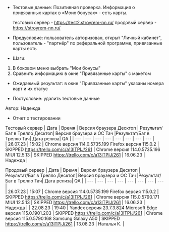 * Тестовые данные: Позитивная проверка. Информация о привязанных картах в «Моих бонусах» - есть карты.

	тестовый сервер - https://test2.stroyrem-nn.ru/   продовый сервер - https://stroyrem-nn.ru/

* Предусловие: пользователь авторизован, открыт "Личный кабинет", пользователь - "партнёр" по реферальной программе, привязанные карты есть

* Шаги:
1.	В боковом меню выбрать "Мои бонусы"
2.	Сравнить информацию в окне "Привязанные карты" с макетом

* Ожидаемый результат: в окне "Привязанные карты" указаны номера карт и их статус

* Постусловие: удалить тестовые данные

Автор: Надежда

* Отчет о тестировании
  
Тестовый сервер
| Дата | Время | Версия браузера Десктоп | Результат/Баг в Трелло Десктоп|  Версия браузера и ОС Тач |Результат/Баг в Трелло Тач| Дата релиза| QA  |
| --- | --- | --- | --- |  --- | --- | --- | --- |   
| 26.07.23 | 15:02 | Chrome версия 114.0.5735.199 Firefox версия 115.0.2 | SKIPPED https://trello.com/c/a13lTPIJ/261 | Chrome версия 114.0.5735.196 MIUI 12.5.13 | SKIPPED https://trello.com/c/a13lTPIJ/261 | 16.06.23 | Надежда |  

Продовый сервер
| Дата | Время | Версия браузера Десктоп | Результат/Баг в Трелло Десктоп|  Версия браузера и ОС Тач |Результат/Баг в Трелло Тач| Дата релиза| QA |
| --- | --- | --- | --- |  --- | --- | --- | --- |   
| 26.07.23 | 15:07 | Chrome версия 114.0.5735.199 Firefox версия 115.0.2 | SKIPPED https://trello.com/c/a13lTPIJ/261 | Chrome версия 115.0.5790.171 MIUI 12.5.13 | SKIPPED https://trello.com/c/a13lTPIJ/261 | 16.06.23 | Надежда | 
| 22.08.23 | 19:40 | Yandex версия 23.7.3.824  Microsoft Edge версия 115.0.1901.203 | SKIPPED https://trello.com/c/a13lTPIJ/261 | Chrome версия 115.0.5790.168 Samsung Galaxy A50 | SKIPPED https://trello.com/c/a13lTPIJ/261 | 13.08.23 | Наталья К. |  
